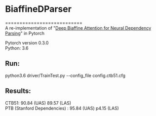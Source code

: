 # BiaffineDParser
===========================    
A re-implementation of "[Deep Biaffine Attention for Neural Dependency Parsing](https://arxiv.org/abs/1611.01734)" in Pytorch
    
Pytorch version 0.3.0   
Python: 3.6   

## Run:
python3.6 driver/TrainTest.py --config_file config.ctb51.cfg

## Results:
CTB51:  90.84 (UAS) 89.57 (LAS)    
PTB (Stanford Dependencies) :  95.84 (UAS) p4.15 (LAS)    
